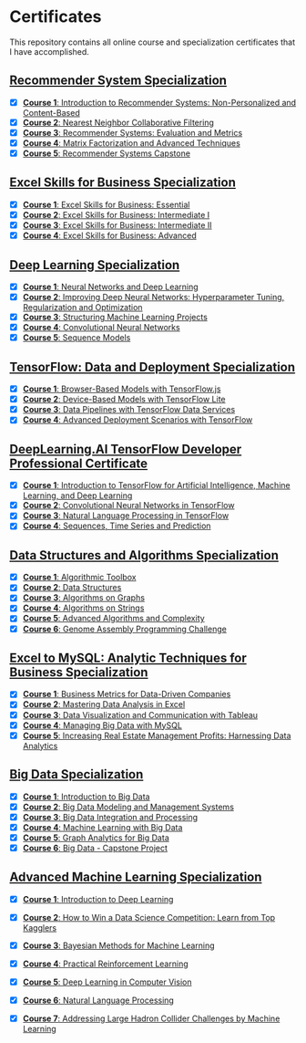 # Certificates
This repository contains all online course and specialization certificates that I have accomplished.
## [Recommender System Specialization](https://github.com/GoodDee/Certificates/blob/master/Coursera-Recommender_Systems.pdf)
- [x] [**Course 1**: Introduction to Recommender Systems: Non-Personalized and Content-Based](https://github.com/GoodDee/Certificates/blob/master/Coursera-Introduction_to_Recommender_Systems_Non-Personalized_and_Content-Based.pdf)
- [x] [**Course 2**: Nearest Neighbor Collaborative Filtering](https://github.com/GoodDee/Certificates/blob/master/Coursera-Nearest_Neighbor_Collaborative_Filtering.pdf)
- [x] [**Course 3**: Recommender Systems: Evaluation and Metrics](https://github.com/GoodDee/Certificates/blob/master/Coursera-Recommender_Systems_Evaluation_and_Metrics.pdf)
- [x] [**Course 4**: Matrix Factorization and Advanced Techniques](https://github.com/GoodDee/Certificates/blob/master/Coursera-Matrix_Factorization_and_Advanced_Techniques.pdf)
- [x] [**Course 5**: Recommender Systems Capstone](https://github.com/GoodDee/Certificates/blob/master/Coursera-Recommender_Systems_Capstone.pdf)

## [Excel Skills for Business Specialization](https://github.com/GoodDee/Certificates/blob/master/Coursera-Excel_Skills_for_Business_Specialization.pdf)
- [x] [**Course 1**: Excel Skills for Business: Essential](https://github.com/GoodDee/Certificates/blob/master/Coursera-Excel-Skills_for_Business_Essentials.pdf)
- [x] [**Course 2**: Excel Skills for Business: Intermediate I](https://github.com/GoodDee/Certificates/blob/master/Coursera-Excel-Skills_for_Business_Intermediate_I.pdf)
- [x] [**Course 3**: Excel Skills for Business: Intermediate II](https://github.com/GoodDee/Certificates/blob/master/Cousera-Excel-Skills_for_Business_Intermediate_II.pdf)
- [x] [**Course 4**: Excel Skills for Business: Advanced](https://github.com/GoodDee/Certificates/blob/master/Coursera-Excel_Skills_for_Business_Advanced.pdf)

## [Deep Learning Specialization](https://github.com/GoodDee/Certificates/blob/master/Coursera-Deep_Learning.pdf)
- [x] [**Course 1**: Neural Networks and Deep Learning](https://github.com/GoodDee/Certificates/blob/master/Coursera-Neutral_Networks_and_Deep_Learning.pdf)
- [x] [**Course 2**: Improving Deep Neural Networks: Hyperparameter Tuning, Regularization and Optimization](https://github.com/GoodDee/Certificates/blob/master/Coursera-Improving_Deep_Neural_Networks_Hyperparameter_tuning_Regularization_Optimization.pdf)
- [x] [**Course 3**: Structuring Machine Learning Projects](https://github.com/GoodDee/Certificates/blob/master/Coursera-Structuring_Machine_Learning_Projects.pdf)
- [x] [**Course 4**: Convolutional Neural Networks](https://github.com/GoodDee/Certificates/blob/master/Coursera-Convolutional_Neural_Networks.pdf)
- [x] [**Course 5**: Sequence Models](https://github.com/GoodDee/Certificates/blob/master/Coursera-Sequence_Models.pdf)

## [TensorFlow: Data and Deployment Specialization](https://github.com/GoodDee/Certificates/blob/master/Coursera-Tensorflow_Data_and_Deployment.pdf)
- [x] [**Course 1**: Browser-Based Models with TensorFlow.js](https://github.com/GoodDee/Certificates/blob/master/Coursea-Browser_based_Models_with_Tensorflow_js.pdf)
- [x] [**Course 2**: Device-Based Models with TensorFlow Lite](https://github.com/GoodDee/Certificates/blob/master/Coursera-Deviced_based_Models_with_Tensorflow_Lite.pdf)
- [x] [**Course 3**: Data Pipelines with TensorFlow Data Services](https://github.com/GoodDee/Certificates/blob/master/Coursera-Data_Pipelines_with_Tensorflow_Data_Service.pdf)
- [x] [**Course 4**: Advanced Deployment Scenarios with TensorFlow](https://github.com/GoodDee/Certificates/blob/master/Coursera-Advanced_Deployment_Scenarios_with_Tensorflow.pdf)

## [DeepLearning.AI TensorFlow Developer Professional Certificate](https://github.com/GoodDee/Certificates/blob/master/Coursera-DeepLearningAI_TensorFlow_Developer.pdf)
- [x] [**Course 1**: Introduction to TensorFlow for Artificial Intelligence, Machine Learning, and Deep Learning](https://github.com/GoodDee/Certificates/blob/master/Coursera-Introduction_to_Tensorflow_for_AI_ML_DL.pdf)
- [x] [**Course 2**: Convolutional Neural Networks in TensorFlow](https://github.com/GoodDee/Certificates/blob/master/Coursera-Convolutional_Neural_Networks_in_Tensorflow.pdf)
- [x] [**Course 3**: Natural Language Processing in TensorFlow](https://github.com/GoodDee/Certificates/blob/master/Coursera-Natural_Language_Processing_in_Tensorflow.pdf)
- [x] [**Course 4**: Sequences, Time Series and Prediction](https://github.com/GoodDee/Certificates/blob/master/Coursera-Sequences_Time_Series_and_Prediction.pdf)

## [Data Structures and Algorithms Specialization](https://github.com/GoodDee/Certificates/blob/master/Coursera-Data_Structures_and_Algorithms.pdf)
- [x] [**Course 1**: Algorithmic Toolbox](https://github.com/GoodDee/Certificates/blob/master/Coursera-Algorithmic_Toolbox.pdf)
- [x] [**Course 2**: Data Structures](https://github.com/GoodDee/Certificates/blob/master/Coursera-Data_Structures.pdf)
- [x] [**Course 3**: Algorithms on Graphs](https://github.com/GoodDee/Certificates/blob/master/Coursera-Algorithms_on_Graphs.pdf)
- [x] [**Course 4**: Algorithms on Strings](https://github.com/GoodDee/Certificates/blob/master/Coursera-Algorithms_on_Strings.pdf)
- [x] [**Course 5**: Advanced Algorithms and Complexity](https://github.com/GoodDee/Certificates/blob/master/Coursera-Advanced_Algorithms_and_Complexity.pdf)
- [x] [**Course 6**: Genome Assembly Programming Challenge](https://github.com/GoodDee/Certificates/blob/master/Coursera-Genome_Assembly_Programming_Challenge.pdf)

## [Excel to MySQL: Analytic Techniques for Business Specialization](https://github.com/GoodDee/Certificates/blob/master/Coursera-Excel_to_MySQL_Analytic_Techniques_for_Business.pdf)
- [x] [**Course 1**: Business Metrics for Data-Driven Companies](https://github.com/GoodDee/Certificates/blob/master/Coursera-Business_Metrics_for_Data-Driven_Companies.pdf)
- [x] [**Course 2**: Mastering Data Analysis in Excel](https://github.com/GoodDee/Certificates/blob/master/Coursera-Mastering_Data_Analysis_in_Excel.pdf)
- [x] [**Course 3**: Data Visualization and Communication with Tableau](https://github.com/GoodDee/Certificates/blob/master/Coursera-Data_Visualization_and_Communication_with_Tableau.pdf)
- [x] [**Course 4**: Managing Big Data with MySQL](https://github.com/GoodDee/Certificates/blob/master/Coursera-Managing_Big_Data_with_MySQL.pdf)
- [x] [**Course 5**: Increasing Real Estate Management Profits: Harnessing Data Analytics](https://github.com/GoodDee/Certificates/blob/master/Coursera-Increasing_Real_Estate_Management_Profits_Harnessing_Data_Analytics.pdf)

## [Big Data Specialization](https://github.com/GoodDee/Certificates/blob/master/Coursera-Big_Data_Specialization.pdf)
- [x] [**Course 1**: Introduction to Big Data](https://github.com/GoodDee/Certificates/blob/master/Coursera-Introduction_to_Big_Data.pdf)
- [x] [**Course 2**: Big Data Modeling and Management Systems](https://github.com/GoodDee/Certificates/blob/master/Coursera-Big_Data_Modeling_and_Management_Systems.pdf)
- [x] [**Course 3**: Big Data Integration and Processing](https://github.com/GoodDee/Certificates/blob/master/Coursera-Big_Data_Integration_and_Processing.pdf)
- [x] [**Course 4**: Machine Learning with Big Data](https://github.com/GoodDee/Certificates/blob/master/Coursera-Machine_Learning_with_Big_Data.pdf)
- [x] [**Course 5**: Graph Analytics for Big Data](https://github.com/GoodDee/Certificates/blob/master/Coursera-Graph_Analytics_for_Big_Data.pdf)
- [x] [**Course 6**: Big Data - Capstone Project](https://github.com/GoodDee/Certificates/blob/master/Coursera-Big_Data_Capstone_Project.pdf)

## [Advanced Machine Learning Specialization](https://github.com/GoodDee/Certificates/blob/master/Coursera-Advanced_Machine_Learning_Specialization.pdf)
- [x] [**Course 1**: Introduction to Deep Learning](https://github.com/GoodDee/Certificates/blob/master/Coursera-Introduction_to_Deep_Learning.pdf)
- [x] [**Course 2**: How to Win a Data Science Competition: Learn from Top Kagglers](https://github.com/GoodDee/Certificates/blob/master/Coursera-How_to_Win_a_Data_Science_Competition.pdf)
- [x] [**Course 3**: Bayesian Methods for Machine Learning](https://github.com/GoodDee/Certificates/blob/master/Coursera-Bayesian_Methods_for_Machine_Learning.pdf)
- [x] [**Course 4**: Practical Reinforcement Learning](https://github.com/GoodDee/Certificates/blob/master/Coursera-Practical_Reinforcement_Learning.pdf)
- [x] [**Course 5**: Deep Learning in Computer Vision](https://github.com/GoodDee/Certificates/blob/master/Coursera-Deep_Learning_in_Computer_Vision.pdf)
- [x] [**Course 6**: Natural Language Processing](https://github.com/GoodDee/Certificates/blob/master/Coursera-Natural_Language_Processing.pdf)
- [x] [**Course 7**: Addressing Large Hadron Collider Challenges by Machine Learning](https://github.com/GoodDee/Certificates/blob/master/Coursera-Addressing_Large_Hadron_Collider_Challenges.pdf)

